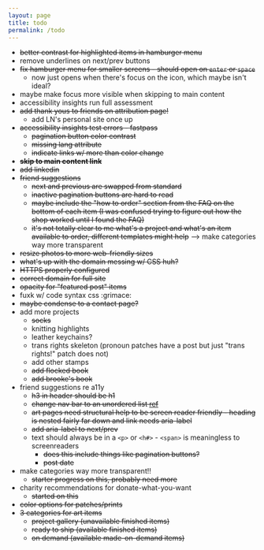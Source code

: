 ```yaml
---
layout: page
title: todo
permalink: /todo
---
```


- ~~better contrast for highlighted items in hamburger menu~~
- remove underlines on next/prev buttons
- ~~fix hamburger menu for smaller screens - should open on `enter` or `space`~~
  - now just opens when there's focus on the icon, which maybe isn't ideal?
- maybe make focus more visible when skipping to main content
- accessibility insights run full assessment
- ~~add thank yous to friends on attribution page!~~
  - add LN's personal site once up
- ~~accessibility insights test errors - fastpass~~
  - ~~pagination button color contrast~~
  - ~~missing lang attribute~~
  - ~~indicate links w/ more than color change~~
- ~~**skip to main content link**~~
- ~~add linkedin~~
- ~~friend suggestions~~
  - ~~next and previous are swapped from standard~~
  - ~~inactive pagination buttons are hard to read~~
  - ~~maybe include the "how to order" section from the FAQ on the bottom of each item (I was confused trying to figure out how the shop worked until I found the FAQ)~~
  - ~~it's not totally clear to me what's a project and what's an item available to order, different templates might help~~ --> make categories way more transparent
- ~~resize photos to more web-friendly sizes~~
- ~~what's up with the domain messing w/ CSS huh?~~
- ~~HTTPS properly configured~~
- ~~correct domain for full site~~
- ~~opacity for "featured post" items~~
- fuxk w/ code syntax css :grimace:
- ~~maybe condense to a contact page?~~
- add more projects
  - ~~socks~~
  - knitting highlights
  - leather keychains?
  - trans rights skeleton (pronoun patches have a post but just "trans rights!" patch does not)
  - add other stamps
  - ~~add flocked book~~
  - ~~add brooke's book~~
- friend suggestions re a11y
  - ~~h3 in header should be h1~~
  - ~~change nav bar to an unordered list [ref](https://www.w3.org/WAI/tutorials/menus/structure/)~~
  - ~~art pages need structural help to be screen reader friendly - heading is nested fairly far down and link needs aria-label~~
  - ~~add aria-label to next/prev~~
  - text should always be in a `<p>` or `<h#>` - `<span>` is meaningless to screenreaders
    - ~~does this include things like pagination buttons?~~
    - ~~post date~~
- make categories way more transparent!!
  - ~~starter progress on this, probably need more~~
- charity recommendations for donate-what-you-want
  - ~~started on this~~
- ~~color options for patches/prints~~
- ~~3 categories for art items~~
  - ~~project gallery (unavailable finished items)~~
  - ~~ready to ship (available finished items)~~
  - ~~on demand (available made-on-demand items)~~

